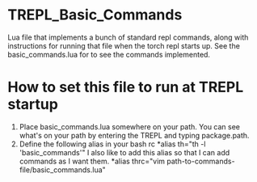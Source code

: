 # TREPL_Basic_Commands
Lua file that implements a bunch of standard repl commands, along with instructions for running that file when the torch repl starts up. See the basic_commands.lua for to see the commands implemented. 

# How to set this file to run at TREPL startup
1. Place basic_commands.lua somewhere on your path. You can see what's on your path by entering the TREPL and typing package.path.
2. Define the following alias in your bash rc
    *alias th="th -l 'basic_commands'"
I also like to add this alias so that I can add commands as I want them.
    *alias thrc="vim path-to-commands-file/basic_commands.lua"
